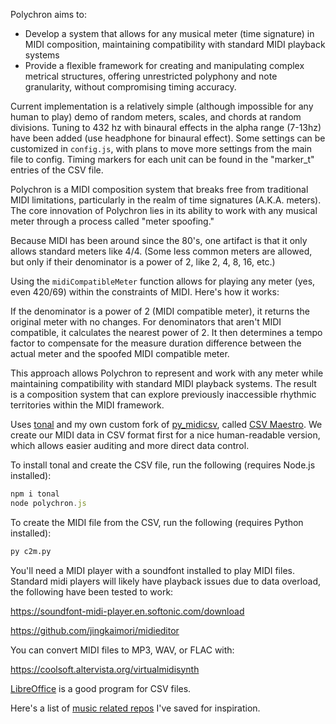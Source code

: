 Polychron aims to:

- Develop a system that allows for any musical meter (time signature) in MIDI composition, maintaining compatibility with standard MIDI playback systems
- Provide a flexible framework for creating and manipulating complex metrical structures, offering unrestricted polyphony and note granularity, without compromising timing accuracy.

Current implementation is a relatively simple (although impossible for any human to play) demo of random meters, scales, and chords at random divisions. Tuning to 432 hz with binaural effects in the alpha range (7-13hz) have been added (use headphone for binaural effect). Some settings can be customized in `config.js`, with plans to move more settings from the main file to config. Timing markers for each unit can be found in the "marker_t" entries of the CSV file.

Polychron is a MIDI composition system that breaks free from traditional MIDI limitations, particularly in the realm of time signatures (A.K.A. meters). The core innovation of Polychron lies in its ability to work with any musical meter through a process called "meter spoofing."

Because MIDI has been around since the 80's, one artifact is that it only allows standard meters like 4/4. (Some less common meters are allowed, but only if their denominator is a power of 2, like 2, 4, 8, 16, etc.)

Using the `midiCompatibleMeter` function allows for playing any meter (yes, even 420/69) within the constraints of MIDI. Here's how it works:

If the denominator is a power of 2 (MIDI compatible meter), it returns the original meter with no changes.
For denominators that aren't MIDI compatible, it calculates the nearest power of 2.
It then determines a tempo factor to compensate for the measure duration difference between the actual meter and the spoofed MIDI compatible meter.

This approach allows Polychron to represent and work with any meter while maintaining compatibility with standard MIDI playback systems. The result is a composition system that can explore previously inaccessible rhythmic territories within the MIDI framework.

Uses [tonal](https://github.com/tonaljs/tonal) and my own custom fork of [py_midicsv](https://github.com/timwedde/py_midicsv), called [CSV Maestro](https://github.com/i1li/csv_maestro). We create our MIDI data in CSV format first for a nice human-readable version, which allows easier auditing and more direct data control.

To install tonal and create the CSV file, run the following (requires Node.js installed):
```js
npm i tonal
node polychron.js
```

To create the MIDI file from the CSV, run the following (requires Python installed):
```python
py c2m.py
```

You'll need a MIDI player with a soundfont installed to play MIDI files. Standard midi players will likely have playback issues due to data overload, the following have been tested to work:

https://soundfont-midi-player.en.softonic.com/download

https://github.com/jingkaimori/midieditor

You can convert MIDI files to MP3, WAV, or FLAC with:

https://coolsoft.altervista.org/virtualmidisynth

[LibreOffice](https://libreoffice.org/) is a good program for CSV files.

Here's a list of [music related repos](https://github.com/stars/i1li/lists/music) I've saved for inspiration.
